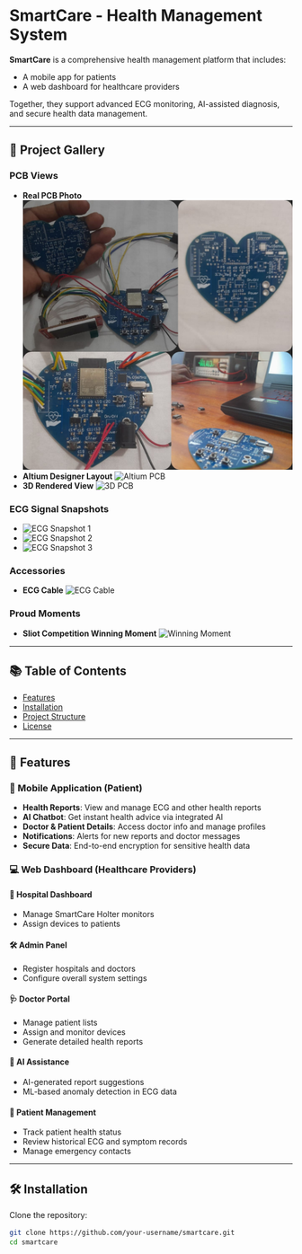 # SmartCare - Health Management System



**SmartCare** is a comprehensive health management platform that includes:
- A mobile app for patients
- A web dashboard for healthcare providers

Together, they support advanced ECG monitoring, AI-assisted diagnosis, and secure health data management.

---

## 📸 Project Gallery

### PCB Views
- **Real PCB Photo**
  ![Real PCB](assets/pcb.jpg)
- **Altium Designer Layout**
  ![Altium PCB](images/pcb-altium.jpg)
- **3D Rendered View**
  ![3D PCB](images/pcb-3d.jpg)

### ECG Signal Snapshots
- ![ECG Snapshot 1](images/ecg-signal-1.jpg)
- ![ECG Snapshot 2](images/ecg-signal-2.jpg)
- ![ECG Snapshot 3](images/ecg-signal-3.jpg)

### Accessories
- **ECG Cable**
  ![ECG Cable](images/ecg-cable.jpg)

### Proud Moments
- **Sliot Competition Winning Moment**
  ![Winning Moment](images/winning-moment.jpg)

---

## 📚 Table of Contents
- [Features](#features)
- [Installation](#installation)
- [Project Structure](#project-structure)
- [License](#license)

---

## 🚀 Features

### 📱 Mobile Application (Patient)
- **Health Reports**: View and manage ECG and other health reports
- **AI Chatbot**: Get instant health advice via integrated AI
- **Doctor & Patient Details**: Access doctor info and manage profiles
- **Notifications**: Alerts for new reports and doctor messages
- **Secure Data**: End-to-end encryption for sensitive health data

### 💻 Web Dashboard (Healthcare Providers)

#### 🏥 Hospital Dashboard
- Manage SmartCare Holter monitors
- Assign devices to patients

#### 🛠 Admin Panel
- Register hospitals and doctors
- Configure overall system settings

#### 🩺 Doctor Portal
- Manage patient lists
- Assign and monitor devices
- Generate detailed health reports

#### 🤖 AI Assistance
- AI-generated report suggestions
- ML-based anomaly detection in ECG data

#### 👥 Patient Management
- Track patient health status
- Review historical ECG and symptom records
- Manage emergency contacts

---

## 🛠 Installation

Clone the repository:

```bash
git clone https://github.com/your-username/smartcare.git
cd smartcare
